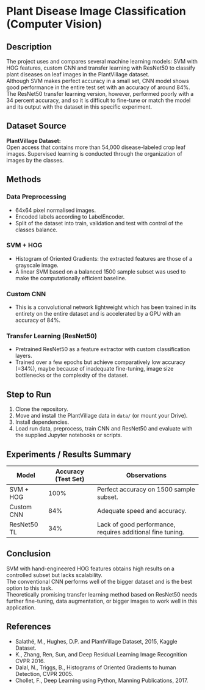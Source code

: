 # Plant Disease Image Classification (Computer Vision)

## Description
The project uses and compares several machine learning models: SVM with HOG features, custom CNN and transfer learning with ResNet50 to classify plant diseases on leaf images in the PlantVillage dataset.  
Although SVM makes perfect accuracy in a small set, CNN model shows good performance in the entire test set with an accuracy of around 84%. The ResNet50 transfer learning version, however, performed poorly with a 34 percent accuracy, and so it is difficult to fine-tune or match the model and its output with the dataset in this specific experiment.



## Dataset Source
**PlantVillage Dataset:**  
Open access that contains more than 54,000 disease-labeled crop leaf images. Supervised learning is conducted through the organization of images by the classes.



## Methods

### Data Preprocessing
- 64x64 pixel normalised images.  
- Encoded labels according to LabelEncoder.  
- Split of the dataset into train, validation and test with control of the classes balance.

### SVM + HOG
- Histogram of Oriented Gradients: the extracted features are those of a grayscale image.  
- A linear SVM based on a balanced 1500 sample subset was used to make the computationally efficient baseline.

### Custom CNN
- This is a convolutional network lightweight which has been trained in its entirety on the entire dataset and is accelerated by a GPU with an accuracy of 84%.

### Transfer Learning (ResNet50)
- Pretrained ResNet50 as a feature extractor with custom classification layers.  
- Trained over a few epochs but achieve comparatively low accuracy (=34%), maybe because of inadequate fine-tuning, image size bottlenecks or the complexity of the dataset.



## Step to Run

1. Clone the repository.  
2. Move and install the PlantVillage data in `data/` (or mount your Drive).  
3. Install dependencies.  
4. Load run data, preprocess, train CNN and ResNet50 and evaluate with the supplied Jupyter notebooks or scripts.



## Experiments / Results Summary

| Model          | Accuracy (Test Set) | Observations |
|----------------|---------------------|---------------|
| SVM + HOG      | 100%                | Perfect accuracy on 1500 sample subset. |
| Custom CNN     | 84%                 | Adequate speed and accuracy. |
| ResNet50 TL    | 34%                 | Lack of good performance, requires additional fine tuning. |



## Conclusion
SVM with hand-engineered HOG features obtains high results on a controlled subset but lacks scalability.  
The conventional CNN performs well of the bigger dataset and is the best option to this task.  
Theoretically promising transfer learning method based on ResNet50 needs further fine-tuning, data augmentation, or bigger images to work well in this application.


## References
- Salathé, M., Hughes, D.P. and PlantVillage Dataset, 2015, Kaggle Dataset.  
- K., Zhang, Ren, Sun, and Deep Residual Learning Image Recognition CVPR 2016.  
- Dalal, N., Triggs, B., Histograms of Oriented Gradients to human Detection, CVPR 2005.  
- Chollet, F., Deep Learning using Python, Manning Publications, 2017.
